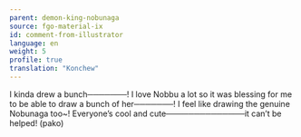 ```yaml
---
parent: demon-king-nobunaga
source: fgo-material-ix
id: comment-from-illustrator
language: en
weight: 5
profile: true
translation: "Konchew"
---
```


I kinda drew a bunch───────! I love Nobbu a lot so it was blessing for me to be able to draw a bunch of her───────! I feel like drawing the genuine Nobunaga too~! Everyone’s cool and cute──────────────it can’t be helped! (pako)
